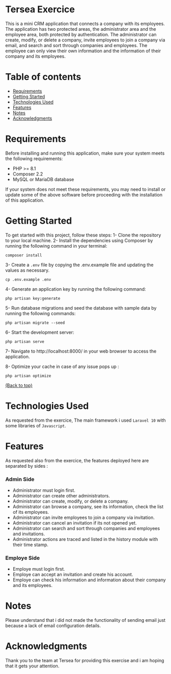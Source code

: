 # Tersea Exercice

This is a mini CRM application that connects a company with its employees. The application has two protected areas, the administrator area and the employee area, both protected by authentication. The administrator can create, modify, or delete a company, invite employees to join a company via email, and search and sort through companies and employees. The employee can only view their own information and the information of their company and its employees.

# Table of contents

-   [Requirements](#requirements)
-   [Getting Started](#getting-started)
-   [Technologies Used](#technologies-used)
-   [Features](#features)
-   [Notes](#notes)
-   [Acknowledgments](#acknowledgments)

# Requirements

Before installing and running this application, make sure your system meets the following requirements:

-   PHP >= 8.1
-   Composer 2.2
-   MySQL or MariaDB database

If your system does not meet these requirements, you may need to install or update some of the above software before proceeding with the installation of this application.

# Getting Started

To get started with this project, follow these steps:
1- Clone the repository to your local machine.
2- Install the dependencies using Composer by running the following command in your terminal:

    composer install

3- Create a `.env` file by copying the .env.example file and updating the values as necessary.

    cp .env.example .env

4- Generate an application key by running the following command:

    php artisan key:generate

5- Run database migrations and seed the database with sample data by running the following commands:

    php artisan migrate --seed

6- Start the development server:

    php artisan serve

7- Navigate to http://localhost:8000/ in your web browser to access the application.

8- Optimize your cache in case of any issue pops up :

    php artisan optimize

[(Back to top)](#table-of-contents)

# Technologies Used

As requested from the exercice, The main framework i used `Laravel 10` with some libraries of `Javascript`.

# Features

As requested also from the exercice, the features deployed here are separated by sides :


### Admin Side

-   Administrator must login first.
-   Administrator can create other administrators.
-   Administrator can create, modify, or delete a company.
-   Administrator can browse a company, see its information, check the list of its employees.
-   Administrator can invite employees to join a company via invitation.
-   Administrator can cancel an invitation if its not opened yet.
-   Administrator can search and sort through companies and employees and invitations.
-   Administrator actions are traced and listed in the history module with their time stamp.

### Employe Side

-   Employe must login first.
-   Employe can accept an invitation and create his account.
-   Employe can check his information and information about their company and its employees.

# Notes

Please understand that i did not made the functionality of sending email just because a lack of email configuration details.

# Acknowledgments

Thank you to the team at Tersea for providing this exercise and i am hoping that it gets your attention.
